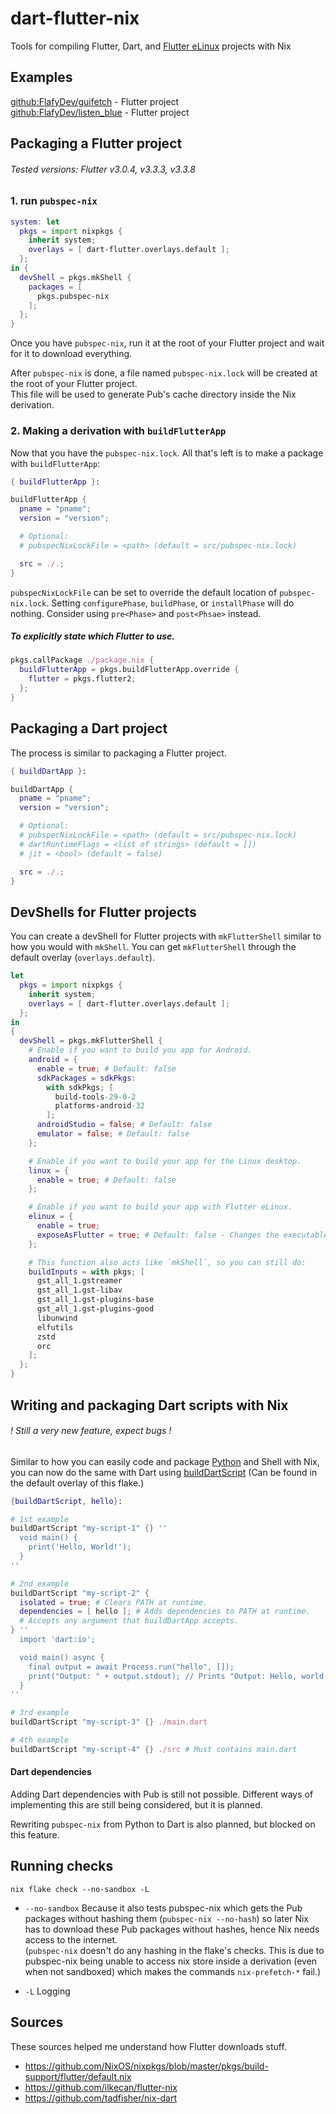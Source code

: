 # dart-flutter-nix

Tools for compiling Flutter, Dart, and [Flutter eLinux](https://github.com/sony/flutter-embedded-linux) projects with Nix

## Examples
[github:FlafyDev/guifetch](https://github.com/FlafyDev/guifetch) - Flutter project  
[github:FlafyDev/listen_blue](https://github.com/FlafyDev/listen_blue) - Flutter project  

## Packaging a Flutter project
###### Tested versions: Flutter v3.0.4, v3.3.3, v3.3.8
### 1. run `pubspec-nix`
```nix
system: let
  pkgs = import nixpkgs {
    inherit system;
    overlays = [ dart-flutter.overlays.default ];
  }; 
in {
  devShell = pkgs.mkShell {
    packages = [
      pkgs.pubspec-nix
    ];
  };
}
```

Once you have `pubspec-nix`, run it at the root of your Flutter project and wait for it to download everything.  

After `pubspec-nix` is done, a file named `pubspec-nix.lock` will be created at the root of your Flutter project.  
This file will be used to generate Pub's cache directory inside the Nix derivation.

### 2. Making a derivation with `buildFlutterApp`
Now that you have the `pubspec-nix.lock`. All that's left is to make a package with `buildFlutterApp`:
```nix
{ buildFlutterApp }:

buildFlutterApp {
  pname = "pname";
  version = "version";

  # Optional: 
  # pubspecNixLockFile = <path> (default = src/pubspec-nix.lock)

  src = ./.;
}
```
`pubspecNixLockFile` can be set to override the default location of `pubspec-nix.lock`.
Setting `configurePhase`, `buildPhase`, or `installPhase` will do nothing. Consider using `pre<Phase>` and `post<Phsae>` instead.

##### To explicitly state which Flutter to use.
```nix
pkgs.callPackage ./package.nix {
  buildFlutterApp = pkgs.buildFlutterApp.override {
    flutter = pkgs.flutter2;
  };
}
```


## Packaging a Dart project
The process is similar to packaging a Flutter project.
```nix
{ buildDartApp }:

buildDartApp {
  pname = "pname";
  version = "version";

  # Optional: 
  # pubspecNixLockFile = <path> (default = src/pubspec-nix.lock)
  # dartRuntimeFlags = <list of strings> (default = []) 
  # jit = <bool> (default = false)

  src = ./.;
}
```

## DevShells for Flutter projects
You can create a devShell for Flutter projects with `mkFlutterShell` similar to how you would with `mkShell`.
You can get `mkFlutterShell` through the default overlay (`overlays.default`).

```nix
let
  pkgs = import nixpkgs {
    inherit system;
    overlays = [ dart-flutter.overlays.default ];
  };
in
{
  devShell = pkgs.mkFlutterShell {
    # Enable if you want to build you app for Android.
    android = {
      enable = true; # Default: false
      sdkPackages = sdkPkgs:
        with sdkPkgs; [
          build-tools-29-0-2
          platforms-android-32
        ];
      androidStudio = false; # Default: false
      emulator = false; # Default: false
    };

    # Enable if you want to build your app for the Linux desktop.
    linux = {
      enable = true; # Default: false
    };

    # Enable if you want to build your app with Flutter eLinux.
    elinux = {
      enable = true;
      exposeAsFlutter = true; # Default: false - Changes the executable's name from "flutter-elinux" to "flutter"
    };

    # This function also acts like `mkShell`, so you can still do:
    buildInputs = with pkgs; [
      gst_all_1.gstreamer
      gst_all_1.gst-libav
      gst_all_1.gst-plugins-base
      gst_all_1.gst-plugins-good
      libunwind
      elfutils
      zstd
      orc
    ];
  };
}
```

## Writing and packaging Dart scripts with Nix
###### ! Still a very new feature, expect bugs !

Similar to how you can easily code and package [Python](https://github.com/FlafyDev/dart-flutter-nix/blob/main/pubspec-nix/default.nix) and Shell with Nix,
you can now do the same with Dart using [buildDartScript](https://github.com/FlafyDev/dart-flutter-nix/blob/main/utils/build-dart-script.nix) (Can be found in the default overlay of this flake.)

```nix
{buildDartScript, hello}:

# 1st example
buildDartScript "my-script-1" {} ''
  void main() {
    print('Hello, World!');
  }
''

# 2nd example
buildDartScript "my-script-2" {
  isolated = true; # Clears PATH at runtime.
  dependencies = [ hello ]; # Adds dependencies to PATH at runtime.
  # Accepts any argument that buildDartApp accepts.
} ''
  import 'dart:io';

  void main() async {
    final output = await Process.run("hello", []);
    print("Output: " + output.stdout); // Prints "Output: Hello, world!"
  }
''

# 3rd example
buildDartScript "my-script-3" {} ./main.dart

# 4th example
buildDartScript "my-script-4" {} ./src # Must contains main.dart
```

#### Dart dependencies
Adding Dart dependencies with Pub is still not possible. Different ways of implementing this are still being considered, but it is planned.

Rewriting `pubspec-nix` from Python to Dart is also planned, but blocked on this feature.


## Running checks
```console
nix flake check --no-sandbox -L 
```
- `--no-sandbox` Because it also tests pubspec-nix which gets the Pub packages without hashing them (`pubspec-nix --no-hash`) so later Nix has to download these Pub packages without hashes, hence Nix needs access to the internet.  
(`pubspec-nix` doesn't do any hashing in the flake's checks. This is due to pubspec-nix being unable to access nix store inside a derivation (even when not sandboxed) which makes the commands `nix-prefetch-*` fail.)  

- `-L` Logging

## Sources
These sources helped me understand how Flutter downloads stuff.
- https://github.com/NixOS/nixpkgs/blob/master/pkgs/build-support/flutter/default.nix
- https://github.com/ilkecan/flutter-nix
- https://github.com/tadfisher/nix-dart
